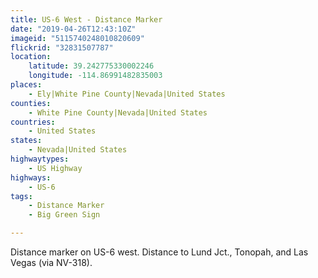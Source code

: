 ```yaml
---
title: US-6 West - Distance Marker
date: "2019-04-26T12:43:10Z"
imageid: "5115740248010820609"
flickrid: "32831507787"
location:
    latitude: 39.242775330002246
    longitude: -114.86991482835003
places:
    - Ely|White Pine County|Nevada|United States
counties:
    - White Pine County|Nevada|United States
countries:
    - United States
states:
    - Nevada|United States
highwaytypes:
    - US Highway
highways:
    - US-6
tags:
    - Distance Marker
    - Big Green Sign

---
```

Distance marker on US-6 west.  Distance to Lund Jct., Tonopah, and Las Vegas (via NV-318).